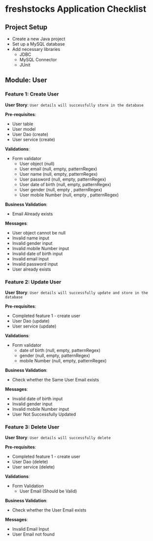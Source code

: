 # freshstocks Application Checklist

## Project Setup
- Create a new Java project
- Set up a MySQL database
- Add necessary libraries
  - JDBC
  - MySQL Connector
  - JUnit

## Module: User

### Feature 1: Create User
**User Story**: 
   `User details will successfully store in the database`

**Pre-requisites**:
- User table
- User model
- User Dao (create)
- User service (create)

**Validations**:
- Form validator
  - User object (null)
  - User email (null, empty, patternRegex)
  - User name (null, empty, patternRegex)
  - User password (null, empty, patternRegex)
  - User date of birth (null, empty, patternRegex)
  - User gender (null, empty , patternRegex)
  - User mobile Number (null, empty , patternRegex)

**Business Validation**:
- Email Already exists

**Messages**:
- User object cannot be null
- Invalid name input
- Invalid gender input
- Invalid mobile Number input
- Invalid date of birth input
- Invalid email input
- Invalid password input
- User already exists

### Feature 2: Update User
**User Story**: 
 `User details will successfully update and store in the database`

**Pre-requisites**:
- Completed feature 1 - create user
- User Dao (update)
- User service (update)

**Validations**:
- Form validator
  - date of birth (null, empty, patternRegex)
  - gender (null, empty, patternRegex)
  - mobile Number (null, empty, patternRegex)

**Business Validation**:
- Check whether the Same User Email exists

**Messages**:
- Invalid date of birth input
- Invalid gender input
- Invalid mobile Number input
- User Not Successfully Updated

### Feature 3: Delete User
**User Story**: 
`User details will successfully delete`

**Pre-requisites**:
- Completed feature 1 - create user
- User Dao (delete)
- User service (delete)

**Validations**:
- Form Validation
  - User Email (Should be Valid)

**Business Validation**:
- Check whether the User Email exists

**Messages**:
- Invalid Email Input
- User Email not found

